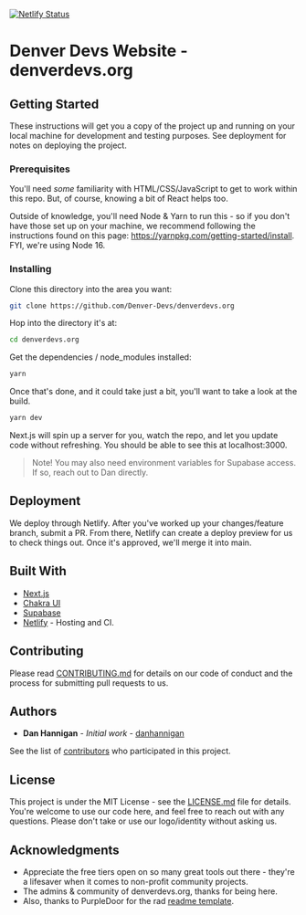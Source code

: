 [![Netlify Status](https://api.netlify.com/api/v1/badges/0bd79c4e-c5d1-42b4-a33e-2a5630389064/deploy-status)](https://app.netlify.com/sites/denver-devs/deploys)

# Denver Devs Website - denverdevs.org

## Getting Started

These instructions will get you a copy of the project up and running on your local machine for development and testing purposes. See deployment for notes on deploying the project.

### Prerequisites

You'll need _some_ familiarity with HTML/CSS/JavaScript to get to work within this repo. But, of course, knowing a bit of React helps too.

Outside of knowledge, you'll need Node & Yarn to run this - so if you don't have those set up on your machine, we recommend following the instructions found on this page: https://yarnpkg.com/getting-started/install. FYI, we're using Node 16.

### Installing

Clone this directory into the area you want:

```bash
git clone https://github.com/Denver-Devs/denverdevs.org
```

Hop into the directory it's at:

```bash
cd denverdevs.org
```

Get the dependencies / node_modules installed:

```bash
yarn
```

Once that's done, and it could take just a bit, you'll want to take a look at the build.

```bash
yarn dev
```

Next.js will spin up a server for you, watch the repo, and let you update code without refreshing. You should be able to see this at localhost:3000.

> Note! You may also need environment variables for Supabase access. If so, reach out to Dan directly.

## Deployment

We deploy through Netlify. After you've worked up your changes/feature branch, submit a PR. From there, Netlify can create a deploy preview for us to check things out. Once it's approved, we'll merge it into main.

## Built With

- [Next.js](http://nextjs.org)
- [Chakra UI](https://chakra-ui.com)
- [Supabase](http://supabase.com)
- [Netlify](http://netlify.com) - Hosting and CI.

## Contributing

Please read [CONTRIBUTING.md](CONTRIBUTING.md) for details on our code of conduct and the process for submitting pull requests to us.

## Authors

- **Dan Hannigan** - _Initial work_ - [danhannigan](https://github.com/danhannigan)

See the list of [contributors](https://github.com/denver-devs/denverdevs.org/contributors) who participated in this project.

## License

This project is under the MIT License - see the [LICENSE.md](LICENSE.md) file for details. You're welcome to use our code here, and feel free to reach out with any questions. Please don't take or use our logo/identity without asking us.

## Acknowledgments

- Appreciate the free tiers open on so many great tools out there - they're a lifesaver when it comes to non-profit community projects.
- The admins & community of denverdevs.org, thanks for being here.
- Also, thanks to PurpleDoor for the rad [readme template](https://gist.github.com/PurpleBooth/109311bb0361f32d87a2).
